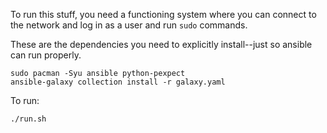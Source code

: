 To run this stuff, you need a functioning system where you can connect to the network and log in as a user and run `sudo` commands.

These are the dependencies you need to explicitly install--just so ansible can run properly.

```
sudo pacman -Syu ansible python-pexpect
ansible-galaxy collection install -r galaxy.yaml
```

To run:

```
./run.sh
```

